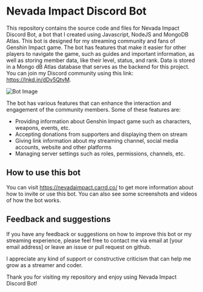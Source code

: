# Nevada Impact Discord Bot
This repository contains the source code and files for Nevada Impact Discord Bot, a bot that I created using Javascript, NodeJS and MongoDB Atlas. This bot is designed for my streaming community and fans of Genshin Impact game. The bot has features that make it easier for other players to navigate the game, such as guides and important information, as well as storing member data, like their level, status, and rank. Data is stored in a Mongo dB Atlas database that serves as the backend for this project. You can join my Discord community using this link: https://lnkd.in/dDv5QtvM.

![Bot Image](https://github.com/danangdwigustifajaryanto/DiscordPaimon/blob/a266554b45404910cbcc662f310af61e3c385a23/Paimon.png)

The bot has various features that can enhance the interaction and engagement of the community members. Some of these features are:

- Providing information about Genshin Impact game such as characters, weapons, events, etc.
- Accepting donations from supporters and displaying them on stream
- Giving link information about my streaming channel, social media accounts, website and other platforms
- Managing server settings such as roles, permissions, channels, etc.

## How to use this bot

You can visit https://nevadaimpact.carrd.co/ to get more information about how to invite or use this bot. You can also see some screenshots and videos of how the bot works.

## Feedback and suggestions

If you have any feedback or suggestions on how to improve this bot or my streaming experience, please feel free to contact me via email at [your email address] or leave an issue or pull request on github.

I appreciate any kind of support or constructive criticism that can help me grow as a streamer and coder.

Thank you for visiting my repository and enjoy using Nevada Impact Discord Bot!
